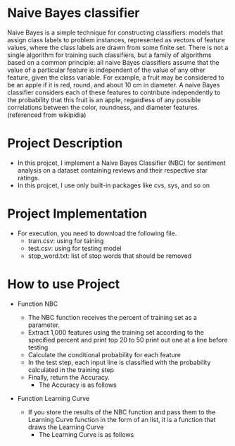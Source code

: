 # Naive Bayes classifier
Naive Bayes is a simple technique for constructing classifiers: models that assign class labels to problem instances, represented as vectors of feature values, where the class labels are drawn from some finite set. There is not a single algorithm for training such classifiers, but a family of algorithms based on a common principle: all naive Bayes classifiers assume that the value of a particular feature is independent of the value of any other feature, given the class variable. For example, a fruit may be considered to be an apple if it is red, round, and about 10 cm in diameter. A naive Bayes classifier considers each of these features to contribute independently to the probability that this fruit is an apple, regardless of any possible correlations between the color, roundness, and diameter features.
(referenced from wikipidia)

# Project Description
+ In this projcet, I implement a Naive Bayes Classifier (NBC) for sentiment analysis on a dataset containing reviews and their respective star ratings.
+ In this projcet, I use only built-in packages like cvs, sys, and so on

# Project Implementation
+ For execution, you need to download the following file.
  + train.csv: using for taining 
  + test.csv: using for testing model
  + stop_word.txt: list of stop words that should be removed

# How to use Project
+ Function NBC
  + The NBC function receives the percent of training set as a parameter.
  + Extract 1,000 features using the training set according to the specified percent and print top 20 to 50 print out one at a line before testing
  + Calculate the conditional probability for each feature
  + In the test step, each input line is classified with the probability calculated in the training step
  + Finally, return the Accuracy.
    + The Accuracy is as follows

+ Function Learning Curve
  + If you store the results of the NBC function and pass them to the Learning Curve function in the form of an list, it is a function that draws the Learning Curve
    + The Learning Curve is as follows
